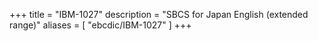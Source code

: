 +++
title = "IBM-1027"
description = "SBCS for Japan English (extended range)"
aliases = [ "ebcdic/IBM-1027" ]
+++
